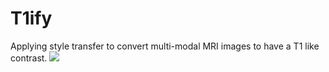 # T1ify
Applying style transfer to convert multi-modal MRI images to have a T1 like contrast.
![](https://raw.githubusercontent.com/recoveringyank/T1ify/master/t1ify.jpg)
